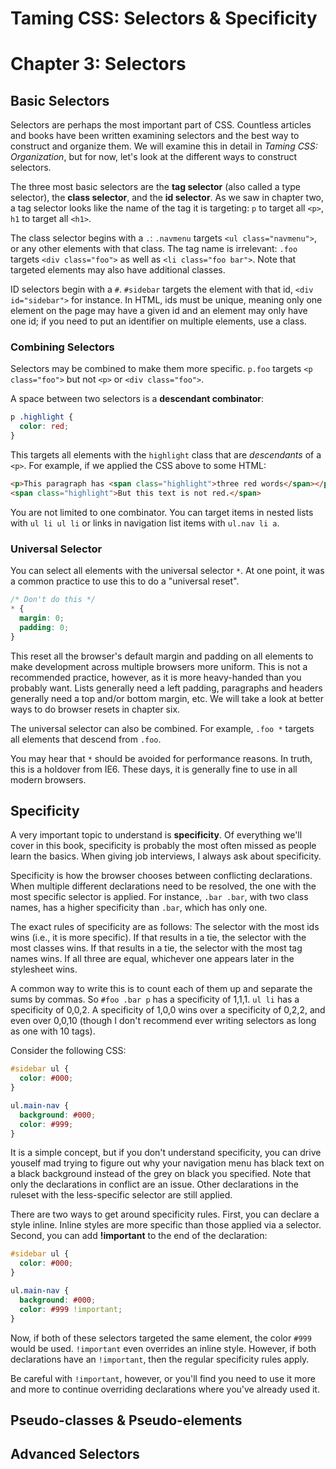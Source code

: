 # Taming CSS: Selectors & Specificity
# Chapter 3: Selectors

## Basic Selectors

Selectors are perhaps the most important part of CSS.  Countless articles and books have been written examining selectors and the best way to construct and organize them.  We will examine this in detail in *Taming CSS: Organization*, but for now, let's look at the different ways to construct selectors.

The three most basic selectors are the **tag selector** (also called a type selector), the **class selector**, and the **id selector**.  As we saw in chapter two, a tag selector looks like the name of the tag it is targeting: `p` to target all `<p>`, `h1` to target all `<h1>`.

The class selector begins with a `.`: `.navmenu` targets `<ul class="navmenu">`, or any other elements with that class.  The tag name is irrelevant: `.foo` targets `<div class="foo">` as well as `<li class="foo bar">`.  Note that targeted elements may also have additional classes.

ID selectors begin with a `#`.  `#sidebar` targets the element with that id, `<div id="sidebar">` for instance.  In HTML, ids must be unique, meaning only one element on the page may have a given id and an element may only have one id; if you need to put an identifier on multiple elements, use a class.

### Combining Selectors

Selectors may be combined to make them more specific.  `p.foo` targets `<p class="foo">` but not `<p>` or `<div class="foo">`.

A space between two selectors is a **descendant combinator**:

```css
p .highlight {
  color: red;
}
```

This targets all elements with the `highlight` class that are *descendants* of a `<p>`.  For example, if we applied the CSS above to some HTML:

```html
<p>This paragraph has <span class="highlight">three red words</span></p>
<span class="highlight">But this text is not red.</span>
```

You are not limited to one combinator.  You can target items in nested lists with `ul li ul li` or links in navigation list items with `ul.nav li a`.

### Universal Selector

You can select all elements with the universal selector `*`.  At one point, it was a common practice to use this to do a "universal reset".

```css
/* Don't do this */
* {
  margin: 0;
  padding: 0;
}
```

This reset all the browser's default margin and padding on all elements to make development across multiple browsers more uniform.  This is not a recommended practice, however, as it is more heavy-handed than you probably want.  Lists generally need a left padding, paragraphs and headers generally need a top and/or bottom margin, etc.  We will take a look at better ways to do browser resets in chapter six.

The universal selector can also be combined.  For example, `.foo *` targets all elements that descend from `.foo`.

You may hear that `*` should be avoided for performance reasons.  In truth, this is a holdover from IE6.  These days, it is generally fine to use in all modern browsers.

## Specificity

A very important topic to understand is **specificity**.  Of everything we'll cover in this book, specificity is probably the most often missed as people learn the basics.  When giving job interviews, I always ask about specificity.

Specificity is how the browser chooses between conflicting declarations.  When multiple different declarations need to be resolved, the one with the most specific selector is applied.  For instance, `.bar .bar`, with two class names, has a higher specificity than `.bar`, which has only one.

The exact rules of specificity are as follows:  The selector with the most ids wins (i.e., it is more specific).  If that results in a tie, the selector with the most classes wins.  If that results in a tie, the selector with the most tag names wins.  If all three are equal, whichever one appears later in the stylesheet wins.

A common way to write this is to count each of them up and separate the sums by commas.  So `#foo .bar p` has a specificity of 1,1,1.  `ul li` has a specificity of 0,0,2.  A specificity of 1,0,0 wins over a specificity of 0,2,2, and even over 0,0,10 (though I don't recommend ever writing selectors as long as one with 10 tags).

Consider the following CSS:

```css
#sidebar ul {
  color: #000;
}

ul.main-nav {
  background: #000;
  color: #999;
}
```

It is a simple concept, but if you don't understand specificity, you can drive youself mad trying to figure out why your navigation menu has black text on a black background instead of the grey on black you specified.  Note that only the declarations in conflict are an issue.  Other declarations in the ruleset with the less-specific selector are still applied.

There are two ways to get around specificity rules.  First, you can declare a style inline.  Inline styles are more specific than those applied via a selector.  Second, you can add **!important** to the end of the declaration:

```css
#sidebar ul {
  color: #000;
}

ul.main-nav {
  background: #000;
  color: #999 !important;
}
```

Now, if both of these selectors targeted the same element, the color `#999` would be used.  `!important` even overrides an inline style.  However, if both declarations have an `!important`, then the regular specificity rules apply.

Be careful with `!important`, however, or you'll find you need to use it more and more to continue overriding declarations where you've already used it.

## Pseudo-classes & Pseudo-elements

## Advanced Selectors

